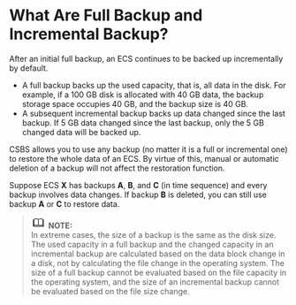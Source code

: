 # What Are Full Backup and Incremental Backup?<a name="EN-US_TOPIC_0102012341"></a>

After an initial full backup, an ECS continues to be backed up incrementally by default.

-   A full backup backs up the used capacity, that is, all data in the disk. For example, if a 100 GB disk is allocated with 40 GB data, the backup storage space occupies 40 GB, and the backup size is 40 GB.
-   A subsequent incremental backup backs up data changed since the last backup. If 5 GB data changed since the last backup, only the 5 GB changed data will be backed up.

CSBS allows you to use any backup \(no matter it is a full or incremental one\) to restore the whole data of an ECS. By virtue of this, manual or automatic deletion of a backup will not affect the restoration function.

Suppose ECS  **X**  has backups  **A**,  **B**, and  **C**  \(in time sequence\) and every backup involves data changes. If backup  **B**  is deleted, you can still use backup  **A**  or  **C**  to restore data.

>![](public_sys-resources/icon-note.gif) **NOTE:**   
>In extreme cases, the size of a backup is the same as the disk size. The used capacity in a full backup and the changed capacity in an incremental backup are calculated based on the data block change in a disk, not by calculating the file change in the operating system. The size of a full backup cannot be evaluated based on the file capacity in the operating system, and the size of an incremental backup cannot be evaluated based on the file size change.  

